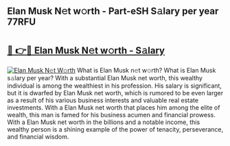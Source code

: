 ## Elan Musk N𝚎t w𝚘rth - Part-eSH S𝚊lary per year 77RFU

# <h2><a href="http://gc4xex.nevu.top/?p=Elan+Musk">🔗 👉🔴 Elan Musk N𝚎t w𝚘rth - S𝚊lary</a></h2>

[![Elan Musk N𝚎t W𝚘rth](https://i.imgur.com/Oavwk0R.jpeg)](http://gc4xex.nevu.top/?p=Elan+Musk)
What is Elan Musk n𝚎t w𝚘rth? What is Elan Musk s𝚊lary per year?
With a substantial Elan Musk net worth, this wealthy individual is among the wealthiest in his profession. His salary is significant, but it is dwarfed by Elan Musk net worth, which is rumored to be even larger as a result of his various business interests and valuable real estate investments. With a Elan Musk net worth that places him among the elite of wealth, this man is famed for his business acumen and financial prowess. With a Elan Musk net worth in the billions and a notable income, this wealthy person is a shining example of the power of tenacity, perseverance, and financial wisdom.
